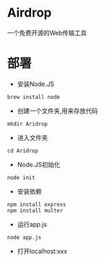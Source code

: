 # Airdrop
一个免费开源的Web传输工具

# 部署
- 安装Node.JS
```shell
brew install node
```
- 创建一个文件夹,用来存放代码
```shell
mkdir Aridrop
```
- 进入文件夹
```shell
cd Aridrop
```
- Node.JS初始化
```shell
node init
```
- 安装依赖
```shell
npm install express
npm install multer
```
- 运行app.js
```shell
node app.js
```
- 打开localhost:xxx
